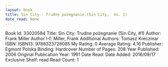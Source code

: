 ```yaml
---
layout: book
title: Sin City - Trudne pożegnanie (Sin City,  no. 1)
date_read: None
---
```


Book Id: 33020584
Title: Sin City: Trudne pożegnanie (Sin City, #1)
Author: Frank Miller
Author l-f: Miller, Frank
Additional Authors: Tomasz Kreczmar
ISBN: 
ISBN13: 9788323728085
My Rating: 0
Average Rating: 4.16
Publisher: Egmont Polska
Binding: Hardcover
Number of Pages: 208
Year Published: 2006
Original Publication Year: 1991
Date Read: 
Date Added: 2016/09/17
Exclusive Shelf: read
Read Count: 1


